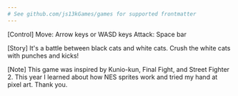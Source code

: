 ```yaml
---
# See github.com/js13kGames/games for supported frontmatter
---
```

[Control]
Move: Arrow keys or WASD keys
Attack: Space bar

[Story]
It's a battle between black cats and white cats. Crush the white cats with punches and kicks!

[Note]
This game was inspired by Kunio-kun, Final Fight, and Street Fighter 2.
This year I learned about how NES sprites work and tried my hand at pixel art.
Thank you.